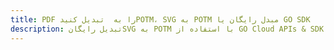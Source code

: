---title: PDF را به  تبدیل کنیدPOTM، SVG به POTM مبدل رایگان یا GO SDKdescription: تبدیل رایگانSVG به POTM با استفاده از GO Cloud APIs & SDK همچنین اسناد PDF را در Cloud ایجاد، ویرایش و رندر کنید.---